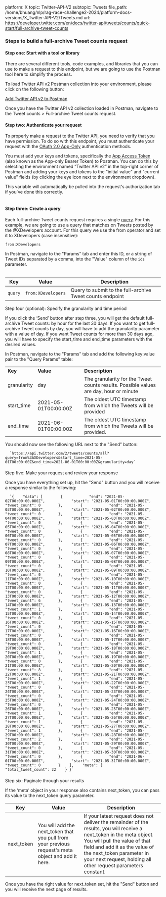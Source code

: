 platform: X
topic: Twitter-API-V2
subtopic: Tweets
file_path: /home/bhuang/nlp/rag-race-challenge2-2024/platform-docs-versions/X_Twitter-API-V2/Tweets.md
url: https://developer.twitter.com/en/docs/twitter-api/tweets/counts/quick-start/full-archive-tweet-counts


### Steps to build a full-archive Tweet counts request

#### Step one: Start with a tool or library

There are several different tools, code examples, and libraries that you can use to make a request to this endpoint, but we are going to use the Postman tool here to simplify the process.

To load Twitter API v2 Postman collection into your environment, please click on the following button:

[Add Twitter API v2 to Postman](https://t.co/twitter-api-postman)

  
Once you have the Twitter API v2 collection loaded in Postman, navigate to the Tweet counts > Full-archive Tweet counts request.

#### Step two: Authenticate your request

To properly make a request to the Twitter API, you need to verify that you have permission. To do so with this endpoint, you must authenticate your request with the [OAuth 2.0 App-Only](https://developer.twitter.com/en/docs/authentication/oauth-2-0/application-only) authentication methods.

You must add your keys and tokens, specifically the [App Access Token](https://developer.twitter.com/en/docs/authentication/oauth-2-0/bearer-tokens) (also known as the App-only Bearer Token) to Postman. You can do this by selecting the environment named “Twitter API v2” in the top-right corner of Postman and adding your keys and tokens to the "initial value" and "current value" fields (by clicking the eye icon next to the environment dropdown).

This variable will automatically be pulled into the request's authorization tab if you've done this correctly.  
 

#### Step three: Create a query

Each full-archive Tweet counts request requires a single [query](https://developer.twitter.com/en/docs/twitter-api/tweets/counts/integrate/build-a-query). For this example, we are going to use a query that matches on Tweets posted by the @XDevelopers account. For this query we use the from operator and set it to XDevelopers (case insensitive):

`from:XDevelopers`

In Postman, navigate to the "Params" tab and enter this ID, or a string of Tweet IDs separated by a comma, into the "Value" column of the `ids` parameter.  
 

| Key | Value | Description |
| --- | --- | --- |
| `query` | `from:XDevelopers` | Query to submit to the full-archive Tweet counts endpoint |

  
Step four (optional): Specify the granularity and time period  

If you click the ‘Send’ button after step three, you will get the default full-archive Tweet counts: by hour for the last 30 days. If you want to get full-archive Tweet counts by day, you will have to add the granularity parameter with a value of day. If you want Tweet counts for more than 30 days ago, you will have to specify the start\_time and end\_time parameters with the desired values. 

In Postman, navigate to the "Params" tab and add the following key:value pair to the "Query Params" table:

|     |     |     |
| --- | --- | --- |
| **Key** | **Value** | **Description** |
| granularity | day | The granularity for the Tweet counts results. Possible values are day, hour or minute |
| start\_time | 2021-05-01T00:00:00Z | The oldest UTC timestamp from which the Tweets will be provided |
| end\_time | 2021-06-01T00:00:00Z | The oldest UTC timestamp from which the Tweets will be provided. |

  
You should now see the following URL next to the "Send" button:  

      `https://api.twitter.com/2/tweets/counts/all?query=from%3AXDevelopers&start_time=2021-05-01T00:00:00Z&end_time=2021-06-01T00:00:00Z&granularity=day`
    

####   
Step five: Make your request and review your response

Once you have everything set up, hit the "Send" button and you will receive a response similar to the following:

      `{    "data": [        {            "end": "2021-05-02T00:00:00.000Z",            "start": "2021-05-01T00:00:00.000Z",            "tweet_count": 0        },        {            "end": "2021-05-03T00:00:00.000Z",            "start": "2021-05-02T00:00:00.000Z",            "tweet_count": 0        },        {            "end": "2021-05-04T00:00:00.000Z",            "start": "2021-05-03T00:00:00.000Z",            "tweet_count": 0        },        {            "end": "2021-05-05T00:00:00.000Z",            "start": "2021-05-04T00:00:00.000Z",            "tweet_count": 0        },        {            "end": "2021-05-06T00:00:00.000Z",            "start": "2021-05-05T00:00:00.000Z",            "tweet_count": 0        },        {            "end": "2021-05-07T00:00:00.000Z",            "start": "2021-05-06T00:00:00.000Z",            "tweet_count": 0        },        {            "end": "2021-05-08T00:00:00.000Z",            "start": "2021-05-07T00:00:00.000Z",            "tweet_count": 0        },        {            "end": "2021-05-09T00:00:00.000Z",            "start": "2021-05-08T00:00:00.000Z",            "tweet_count": 0        },        {            "end": "2021-05-10T00:00:00.000Z",            "start": "2021-05-09T00:00:00.000Z",            "tweet_count": 0        },        {            "end": "2021-05-11T00:00:00.000Z",            "start": "2021-05-10T00:00:00.000Z",            "tweet_count": 0        },        {            "end": "2021-05-12T00:00:00.000Z",            "start": "2021-05-11T00:00:00.000Z",            "tweet_count": 0        },        {            "end": "2021-05-13T00:00:00.000Z",            "start": "2021-05-12T00:00:00.000Z",            "tweet_count": 6        },        {            "end": "2021-05-14T00:00:00.000Z",            "start": "2021-05-13T00:00:00.000Z",            "tweet_count": 1        },        {            "end": "2021-05-15T00:00:00.000Z",            "start": "2021-05-14T00:00:00.000Z",            "tweet_count": 0        },        {            "end": "2021-05-16T00:00:00.000Z",            "start": "2021-05-15T00:00:00.000Z",            "tweet_count": 0        },        {            "end": "2021-05-17T00:00:00.000Z",            "start": "2021-05-16T00:00:00.000Z",            "tweet_count": 0        },        {            "end": "2021-05-18T00:00:00.000Z",            "start": "2021-05-17T00:00:00.000Z",            "tweet_count": 0        },        {            "end": "2021-05-19T00:00:00.000Z",            "start": "2021-05-18T00:00:00.000Z",            "tweet_count": 1        },        {            "end": "2021-05-20T00:00:00.000Z",            "start": "2021-05-19T00:00:00.000Z",            "tweet_count": 0        },        {            "end": "2021-05-21T00:00:00.000Z",            "start": "2021-05-20T00:00:00.000Z",            "tweet_count": 8        },        {            "end": "2021-05-22T00:00:00.000Z",            "start": "2021-05-21T00:00:00.000Z",            "tweet_count": 1        },        {            "end": "2021-05-23T00:00:00.000Z",            "start": "2021-05-22T00:00:00.000Z",            "tweet_count": 0        },        {            "end": "2021-05-24T00:00:00.000Z",            "start": "2021-05-23T00:00:00.000Z",            "tweet_count": 0        },        {            "end": "2021-05-25T00:00:00.000Z",            "start": "2021-05-24T00:00:00.000Z",            "tweet_count": 0        },        {            "end": "2021-05-26T00:00:00.000Z",            "start": "2021-05-25T00:00:00.000Z",            "tweet_count": 1        },        {            "end": "2021-05-27T00:00:00.000Z",            "start": "2021-05-26T00:00:00.000Z",            "tweet_count": 1        },        {            "end": "2021-05-28T00:00:00.000Z",            "start": "2021-05-27T00:00:00.000Z",            "tweet_count": 1        },        {            "end": "2021-05-29T00:00:00.000Z",            "start": "2021-05-28T00:00:00.000Z",            "tweet_count": 2        },        {            "end": "2021-05-30T00:00:00.000Z",            "start": "2021-05-29T00:00:00.000Z",            "tweet_count": 0        },        {            "end": "2021-05-31T00:00:00.000Z",            "start": "2021-05-30T00:00:00.000Z",            "tweet_count": 0        },        {            "end": "2021-06-01T00:00:00.000Z",            "start": "2021-05-31T00:00:00.000Z",            "tweet_count": 0        }    ],    "meta": {        "total_tweet_count": 22    } }`
    

####   
Step six: Paginate through your results

If the ‘meta’ object in your response also contains next\_token, you can pass its value to the next\_token query parameter.

| Key | Value | Description |
| --- | --- | --- |
| next\_token | You will add the next\_token that you pull from your previous request's meta object and add it here. | If your latest request does not deliver the remainder of the results, you will receive a next\_token in the meta object. You will pull the value of that field and add it as the value of the next\_token parameter in your next request, holding all other request parameters constant. |

Once you have the right value for next\_token set, hit the "Send" button and you will receive the next page of results.